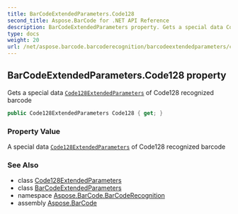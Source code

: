 ```yaml
---
title: BarCodeExtendedParameters.Code128
second_title: Aspose.BarCode for .NET API Reference
description: BarCodeExtendedParameters property. Gets a special data Code128ExtendedParameters of Code128 recognized barcode
type: docs
weight: 20
url: /net/aspose.barcode.barcoderecognition/barcodeextendedparameters/code128/
---
```

## BarCodeExtendedParameters.Code128 property

Gets a special data [`Code128ExtendedParameters`](../../code128extendedparameters/) of Code128 recognized barcode

```csharp
public Code128ExtendedParameters Code128 { get; }
```

### Property Value

A special data [`Code128ExtendedParameters`](../../code128extendedparameters/) of Code128 recognized barcode

### See Also

* class [Code128ExtendedParameters](../../code128extendedparameters/)
* class [BarCodeExtendedParameters](../)
* namespace [Aspose.BarCode.BarCodeRecognition](../../barcodeextendedparameters/)
* assembly [Aspose.BarCode](../../../)


